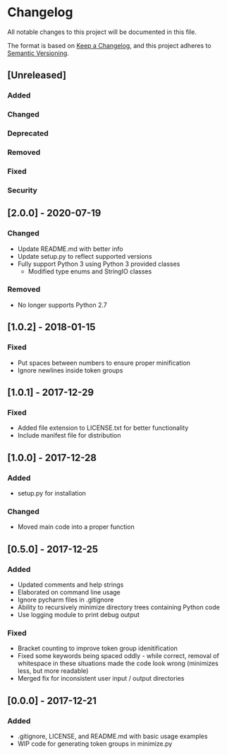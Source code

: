 # Changelog
All notable changes to this project will be documented in this file.

The format is based on [Keep a Changelog](https://keepachangelog.com/en/1.0.0/),
and this project adheres to [Semantic Versioning](https://semver.org/spec/v2.0.0.html).


## [Unreleased]
### Added
### Changed
### Deprecated
### Removed
### Fixed
### Security


## [2.0.0] - 2020-07-19
### Changed
- Update README.md with better info
- Update setup.py to reflect supported versions
- Fully support Python 3 using Python 3 provided classes
  - Modified type enums and StringIO classes

### Removed
- No longer supports Python 2.7


## [1.0.2] - 2018-01-15
### Fixed
- Put spaces between numbers to ensure proper minification
- Ignore newlines inside token groups


## [1.0.1] - 2017-12-29
### Fixed
- Added file extension to LICENSE.txt for better functionality
- Include manifest file for distribution


## [1.0.0] - 2017-12-28
### Added
- setup.py for installation

### Changed
- Moved main code into a proper function


## [0.5.0] - 2017-12-25
### Added
- Updated comments and help strings
- Elaborated on command line usage
- Ignore pycharm files in .gitignore
- Ability to recursively minimize directory trees containing Python code
- Use logging module to print debug output

### Fixed
- Bracket counting to improve token group idenitification
- Fixed some keywords being spaced oddly - while correct, removal of whitespace in these situations made the code look wrong (minimizes less, but more readable)
- Merged fix for inconsistent user input / output directories


## [0.0.0] - 2017-12-21
### Added
- .gitignore, LICENSE, and README.md with basic usage examples
- WIP code for generating token groups in minimize.py